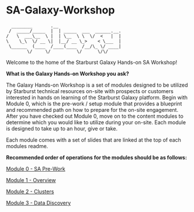# SA-Galaxy-Workshop


      ________       .__                        
     /  _____/_____  |  | _____  ___  ______.__.
    /   \  ___\__  \ |  | \__  \ \  \/  <   |  |
    \    \_\  \/ __ \|  |__/ __ \_>    < \___  |
     \______  (____  /____(____  /__/\_ \/ ____|
            \/     \/          \/      \/\/     

Welcome to the home of the Starburst Galaxy Hands-on SA Workshop!

**What is the Galaxy Hands-on Workshop you ask?**

The Galaxy Hands-on Workshop is a set of modules designed to be utilized by Starburst technical resources on-site with prospects or customers interested in hands on learning of the Starburst Galaxy platform. Begin with Module 0, which is the pre-work / setup module that provides a blueprint and recommended path on how to prepare for the on-site engagement. After you have checked out Module 0, move on to the content modules to determine which you would like to utilize during your on-site. Each module is designed to take up to an hour, give or take.

Each module comes with a set of slides that are linked at the top of each modules readme.

**Recommended order of operations for the modules should be as follows:**

[Module 0 - SA Pre-Work](https://github.com/starburstdata/SA-Galaxy-Workshop/tree/main/Module_One-Galaxy-Overview)

[Module 1 - Overview](https://github.com/starburstdata/SA-Galaxy-Workshop/blob/main/Module_One-Galaxy-Overview/readme.md)

[Module 2 - Clusters](https://github.com/starburstdata/SA-Galaxy-Workshop/blob/main/Module_Two_Cluster_Creation_And_Admin/readme.md)

[Module 3 - Data Discovery](https://github.com/starburstdata/SA-Galaxy-Workshop/blob/main/Module_Three_Data_Discovery/README.md)



